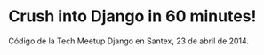 Crush into Django in 60 minutes!
================================

Código de la Tech Meetup Django en Santex, 23 de abril de 2014.
